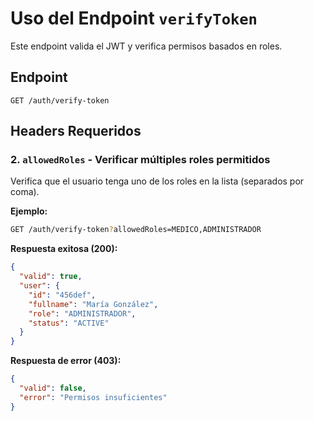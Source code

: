 # Uso del Endpoint `verifyToken`

Este endpoint valida el JWT y verifica permisos basados en roles.

## Endpoint

```
GET /auth/verify-token
```

## Headers Requeridos

### 2. `allowedRoles` - Verificar múltiples roles permitidos

Verifica que el usuario tenga uno de los roles en la lista (separados por coma).

**Ejemplo:**

```bash
GET /auth/verify-token?allowedRoles=MEDICO,ADMINISTRADOR
```

**Respuesta exitosa (200):**

```json
{
  "valid": true,
  "user": {
    "id": "456def",
    "fullname": "María González",
    "role": "ADMINISTRADOR",
    "status": "ACTIVE"
  }
}
```

**Respuesta de error (403):**

```json
{
  "valid": false,
  "error": "Permisos insuficientes"
}
```

